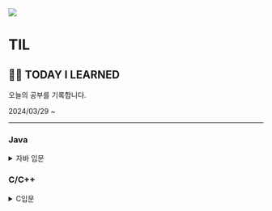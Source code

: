 <img src="https://capsule-render.vercel.app/api?type=venom&color=gradient&fontAlign=50&height=120&section=header&text=TIL&fontSize=70" />

# TIL

🧑‍💻  TODAY  I  LEARNED
---

오늘의 공부를 기록합니다.

2024/03/29 ~










  
---
### Java
<details>
<summary>
  자바 입문
</summary>
  
   [20240321 Helloworld](https://github.com/love-1006/TIL/blob/3125a79ba9592339c04eff9a0721a16e5c4257cd/JAVA/20240321Helloworld.md)
</details>

### C/C++
<details>
<summary>
  C입문
</summary>

   [20240322 Hello C](https://github.com/love-1006/TIL/blob/c5960f003729c8405fb34eb8c276b38d31784f00/C/20240321%20Hello%20C.md)
</details>
